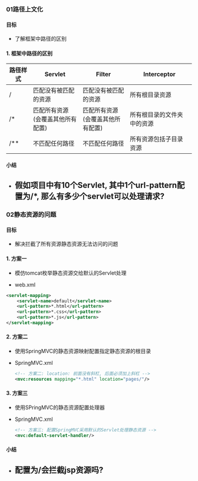 

### 01路径上文化

#### 目标

- 了解框架中路径的区别



#### 1. 框架中路径的区别

| 路径样式 | Servlet                               | Filter                                | Interceptor                |
| -------- | ------------------------------------- | ------------------------------------- | -------------------------- |
| /        | 匹配没有被匹配的资源                  | 匹配没有被匹配的资源                  | 所有根目录资源             |
| /*       | 匹配所有资源<br/>(会覆盖其他所有配置) | 匹配所有资源<br/>(会覆盖其他所有配置) | 所有根目录的文件夹中的资源 |
| /**      | 不匹配任何路径                        | 不匹配任何路径                        | 所有资源包括子目录资源     |



#### 小结

- 假如项目中有10个Servlet, 其中1个url-pattern配置为/*, 那么有多少个servlet可以处理请求?
  - 



### 02静态资源的问题

#### 目标

- 解决拦截了所有资源静态资源无法访问的问题



#### 1. 方案一

- 模仿tomcat枚举静态资源交给默认的Servlet处理

- web.xml

```xml
<servlet-mapping>
    <servlet-name>default</servlet-name>
    <url-pattern>*.html</url-pattern>
    <url-pattern>*.css</url-pattern>
    <url-pattern>*.js</url-pattern>
</servlet-mapping>
```

#### 2. 方案二

- 使用SpringMVC的静态资源映射配置指定静态资源的根目录

- SpringMVC.xml

  ```xml
  <!-- 方案二: location: 前面没有斜杠, 后面必须加上斜杠 -->
  <mvc:resources mapping="*.html" location="pages/"/>
  ```

#### 3. 方案三

- 使用SPringMVC的静态资源配置处理器

- SpringMVC.xml

  ```xml
  <!-- 方案三: 配置SpringMVC采用默认的Servlet处理静态资源 -->
  <mvc:default-servlet-handler/>
  ```



#### 小结

- 配置为/会拦截jsp资源吗?
  - 